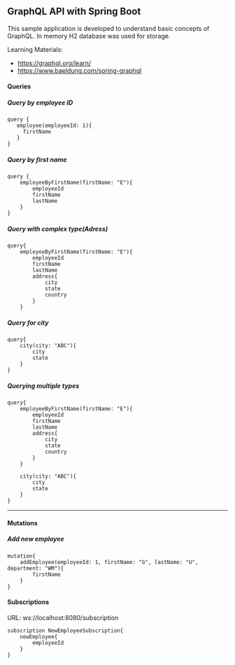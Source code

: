 GraphQL API with Spring Boot
---
This sample application is developed to understand basic concepts of GraphQL. In memory H2 database was used for storage.

Learning Materials:
- https://graphql.org/learn/
- https://www.baeldung.com/spring-graphql

#### Queries
##### Query by employee ID
 ````
query {
    employee(employeeId: 1){
      firstName
    }
}
````
##### Query by first name
````
query {
    employeeByFirstName(firstName: "E"){
        employeeId
        firstName
        lastName
    }
}
````
##### Query with complex type(Adress)
````
query{
    employeeByFirstName(firstName: "E"){
        employeeId
        firstName
        lastName
        address{
            city
            state
            country
        }
    }
````
##### Query for city
````
query{
    city(city: "ABC"){
        city
        state
    }
}
````
##### Querying multiple types
````
query{
    employeeByFirstName(firstName: "E"){
        employeeId
        firstName
        lastName
        address{
            city
            state
            country
        }
    }
    
    city(city: "ABC"){
        city
        state
    }
}
````
---
#### Mutations
##### Add new employee   
````
mutation{
    addEmployee(employeeId: 1, firstName: "G", lastName: "U", department: "WM"){
        firstName
    }
}
````

#### Subscriptions
URL: ws://localhost:8080/subscription
````
subscription NewEmployeeSubscription{
    newEmployee{
        employeeId
    }
}
````
